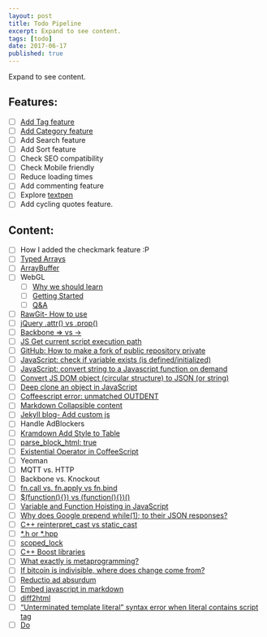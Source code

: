 ```yaml
---
layout: post
title: Todo Pipeline
excerpt: Expand to see content.
tags: [todo]
date: 2017-06-17
published: true
---
```


Expand to see content.
<!--more-->

## Features:

- [ ] [Add Tag feature](https://codinfox.github.io/dev/2015/03/06/use-tags-and-categories-in-your-jekyll-based-github-pages/)
- [ ] [Add Category feature](https://codinfox.github.io/dev/2015/03/06/use-tags-and-categories-in-your-jekyll-based-github-pages/)
- [ ] Add Search feature
- [ ] Add Sort feature
- [ ] Check SEO compatibility
- [ ] Check Mobile friendly
- [ ] Reduce loading times
- [ ] Add commenting feature
- [ ] Explore [textpen](https://jekyllrb.com/docs/extras/)
- [ ] Add cycling quotes feature.

## Content:

- [ ] How I added the checkmark feature :P
- [ ] [Typed Arrays](https://developer.mozilla.org/en-US/docs/Web/JavaScript/Typed_arrays)
- [ ] [ArrayBuffer](https://developer.mozilla.org/en-US/docs/Web/JavaScript/Reference/Global_Objects/ArrayBuffer)
- [ ] WebGL
  - [ ] [Why we should learn](https://www.pluralsight.com/blog/software-development/webgl-basics)
  - [ ] [Getting Started](https://www.pluralsight.com/blog/software-development/get-started-with-webgl-and-three-js-by-using-this-helpful-list)
  - [ ] [Q&A](https://www.pluralsight.com/blog/it-ops/webgl-and-three-js)
- [ ] [RawGit- How to use](https://cdn.rawgit.com/alexmackey/threeJsBasicExamples/6f009a0a8d7aaed3ca64b9041dd050ac8d89b8a3/index.html)
- [ ] [jQuery .attr() vs .prop()](https://stackoverflow.com/questions/18097875/jquery-is-changing-checkbox-value-but-the-checkbox-is-not-displaying-as-checked)
- [ ] [Backbone => vs ->](https://stackoverflow.com/questions/8965855/coffeescript-when-to-use-fat-arrow-over-arrow-and-vice-versa)
- [ ] [JS Get current script execution path](https://stackoverflow.com/questions/8523200/javascript-get-current-filescript-path)
- [ ] [GitHub: How to make a fork of public repository private](https://stackoverflow.com/questions/10065526/github-how-to-make-a-fork-of-public-repository-private)
- [ ] [JavaScript: check if variable exists (is defined/initialized)](https://stackoverflow.com/questions/5113374/javascript-check-if-variable-exists-is-defined-initialized)
- [ ] [JavaScript: convert string to a Javascript function on demand](https://stackoverflow.com/questions/10901217/convert-string-was-a-function-back-to-function-in-javascript)
- [ ] [Convert JS DOM object (circular structure) to JSON (or string)](https://stackoverflow.com/questions/11616630/json-stringify-avoid-typeerror-converting-circular-structure-to-json)
- [ ] [Deep clone an object in JavaScript](https://stackoverflow.com/questions/122102/what-is-the-most-efficient-way-to-deep-clone-an-object-in-javascript)
- [ ] [Coffeescript error: unmatched OUTDENT](https://stackoverflow.com/questions/38893553/unmatched-outdent-in-coffeescript-code)
- [ ] [Markdown Collapsible content](https://gist.github.com/ericclemmons/b146fe5da72ca1f706b2ef72a20ac39d)
- [ ] [Jekyll blog- Add custom js](https://mchirico.github.io/javascript/2016/12/22/JavascriptNetwork.html)
- [ ] Handle AdBlockers
- [ ] [Kramdown Add Style to Table](https://stackoverflow.com/questions/28806135/jekyll-kramdown-how-to-display-table-border)
- [ ] [parse_block_html: true](https://stackoverflow.com/questions/28379364/jekyll-kramdown-footnotes-not-parsing)
- [ ] [Existential Operator in CoffeeScript](http://valve.github.io/blog/2013/07/13/existential-operator-in-coffeescript/)
- [ ] Yeoman
- [ ] MQTT vs. HTTP
- [ ] Backbone vs. Knockout
- [ ] [fn.call vs. fn.apply](https://stackoverflow.com/questions/1986896/what-is-the-difference-between-call-and-apply)[ vs fn.bind](https://stackoverflow.com/questions/15455009/javascript-call-apply-vs-bind)
- [ ] [$(function(){}) vs (function(){})()](https://stackoverflow.com/questions/7642442/what-does-function-do)
- [ ] [Variable and Function Hoisting in JavaScript](http://adripofjavascript.com/blog/drips/variable-and-function-hoisting)
- [ ] [Why does Google prepend while(1); to their JSON responses?](https://stackoverflow.com/questions/2669690/why-does-google-prepend-while1-to-their-json-responses/2669766#2669766)
- [ ] [C++ reinterpret\_cast vs static\_cast](https://stackoverflow.com/questions/573294/when-to-use-reinterpret-cast)
- [ ] [\*.h or \*.hpp](https://stackoverflow.com/questions/152555/h-or-hpp-for-your-class-definitions)
- [ ] [scoped\_lock ](https://stackoverflow.com/questions/14276508/how-does-scope-locking-work)
- [ ] [C++ Boost libraries](https://stackoverflow.com/questions/125580/what-are-the-advantages-of-using-the-c-boost-libraries)
- [ ] [What exactly is metaprogramming?](https://stackoverflow.com/questions/514644/what-exactly-is-metaprogramming)
- [ ] [If bitcoin is indivisible, where does change come from?](https://bitcoin.stackexchange.com/questions/56689/if-bitcoin-is-indivisible-where-does-change-come-from/56692#56692)
- [ ] [Reductio ad absurdum](https://bitcoin.stackexchange.com/questions/55102/should-i-continue-using-this-bitcoin-doubler)
- [ ] [Embed javascript in markdown](https://stackoverflow.com/questions/2754391/embed-javascript-in-markdown)
- [ ] [diff2html](https://github.com/rtfpessoa/diff2html#how-to-use)
- [ ] [“Unterminated template literal” syntax error when literal contains script tag](https://stackoverflow.com/questions/36607932/unterminated-template-literal-syntax-error-when-literal-contains-script-tag/36607971)
- [ ] [Do <style> tags work in Markdown?](https://stackoverflow.com/questions/20598628/do-style-tags-work-in-markdown)
- [ ] [Creating multiline strings in JavaScript](https://stackoverflow.com/questions/805107/creating-multiline-strings-in-javascript)
- [ ] [Bitcoins](https://multibit.org/learn-bitcoin/faq.html)[, Bitcoins](https://bitcoin.stackexchange.com/questions/44579/how-is-a-block-header-hash-compared-to-the-target-bits)[, Bitcoins](https://bitcoin.org/bitcoin.pdf)[and Bitcoins](https://bitcoin.stackexchange.com/a/373/56423).
- [ ] JIRA- Watch for Project Changes.
- [ ] Text color in GFM.
